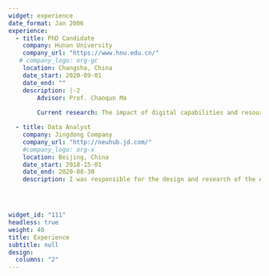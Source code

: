 ```yaml
---
widget: experience
date_format: Jan 2006
experience:
  - title: PhD Candidate
    company: Hunan University
    company_url: "https://www.hnu.edu.cn/"
   # company_logo: org-gc
    location: Changsha, China
    date_start: 2020-09-01
    date_end: ""
    description: |-2
        Advisor: Prof. Chaoqun Ma
        
        Current research: The impact of digital capabilities and resource synergy on breakthrough innovation in the digital economy

  - title: Data Analyst
    company: Jingdong Company
    company_url: "http://neuhub.jd.com/"
    #company_logo: org-x
    location: Beijing, China
    date_start: 2018-15-01
    date_end: 2020-08-30
    description: I was responsible for the design and research of the AI intelligent consumption system.




widget_id: "111"
headless: true
weight: 40
title: Experience
subtitle: null
design:
  columns: "2"
---
```

